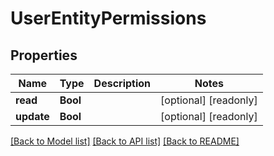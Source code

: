 # UserEntityPermissions

## Properties
Name | Type | Description | Notes
------------ | ------------- | ------------- | -------------
**read** | **Bool** |  | [optional] [readonly] 
**update** | **Bool** |  | [optional] [readonly] 

[[Back to Model list]](../README.md#documentation-for-models) [[Back to API list]](../README.md#documentation-for-api-endpoints) [[Back to README]](../README.md)


